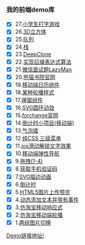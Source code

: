 ### 我的前端demo库

- [x] 27.[小学生打字游戏](http://meckodo.github.io/myDemo/demo/typer/index.html)
- [x] 26.[3D立方体](http://meckodo.github.io/myDemo/demo/3Dcube/index.html)
- [x] 25.[队列](http://meckodo.github.io/myDemo/demo/quene/index.html)
- [x] 24.[栈](http://meckodo.github.io/myDemo/demo/stack/index.html)
- [x] 23.[DeepClone](http://meckodo.github.io/myDemo/demo/deepcopy/index.html)
- [x] 22.[实现后缀表达式算法](http://meckodo.github.io/myDemo/demo/rpn/index.html)
- [x] 21.[微信面试题LazyMan](http://meckodo.github.io/myDemo/demo/lazyman/index.html)
- [x] 20.[熊猫书院官网](https://www.pandateacher.com/)
- [x] 19.[移动端日历组件](http://meckodo.github.io/myDemo/demo/17/index.html)
- [x] 18.[某种轮播样式](http://meckodo.github.io/myDemo/demo/18/index.html)
- [x] 17.[弹窗组件](http://meckodo.github.io/myDemo/demo/14/index.html)
- [x] 16.[SVG圆环动效](http://meckodo.github.io/myDemo/demo/16/index.html)
- [x] 15.[forchange官网](http://www.forchange.cn/)
- [x] 14.[倒计时小项目(移动端)](http://meckodo.github.io/myDemo/demo/timeout/index.html)
- [x] 13.[气泡墙](http://meckodo.github.io/myDemo/demo/13/index.html)
- [x] 12.[纯CSS 三级菜单](http://meckodo.github.io/myDemo/demo/12/index.html)
- [x] 11.[ios滑动解锁文字效果](http://meckodo.github.io/myDemo/demo/11/index.html)
- [x] 10.[移动端弹性导航](http://meckodo.github.io/myDemo/demo/10/index.html)
- [x] 9.[拖拽(1-4)](http://meckodo.github.io/myDemo/)
- [x] 8.[获取手机验证码](http://meckodo.github.io/myDemo/demo/8/index.html)
- [x] 7.[SVG描边动画](http://meckodo.github.io/myDemo/demo/7/index.html)
- [x] 6.[倒计时](http://meckodo.github.io/myDemo/demo/6/index.html)
- [x] 5.[HTML5图片上传预览](http://meckodo.github.io/myDemo/demo/5/index.html)
- [x] 4.[动态添加文本并带有事件](http://meckodo.github.io/myDemo/demo/4/index.html)
- [x] 3.[仿淘宝移动响应式](http://meckodo.github.io/myDemo/demo/3/index.html)
- [x] 2.[仿淘宝移动端轮播](http://meckodo.github.io/myDemo/demo/2/m-taobao.html)
- [x] 1.[两组图片切换](http://meckodo.github.io/myDemo/demo/1/banner-demo.html)

 [Demo链接地址!](http://meckodo.github.io/myDemo/) 
